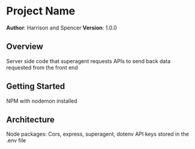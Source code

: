 # Project Name

**Author**: Harrison and Spencer
**Version**: 1.0.0

## Overview
Server side code that superagent requests APIs to send back data requested from the front end

## Getting Started
NPM with nodemon installed

## Architecture
Node packages: Cors, express, superagent, dotenv
API keys stored in the .env file
